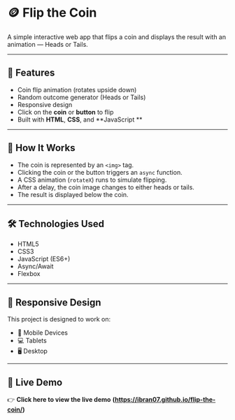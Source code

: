 # 🪙 Flip the Coin

A simple interactive web app that flips a coin and displays the result with an animation — Heads or Tails.

---

## 🚀 Features

- Coin flip animation (rotates upside down)
- Random outcome generator (Heads or Tails)
- Responsive design
- Click on the **coin** or **button** to flip
- Built with **HTML**, **CSS**, and **JavaScript **

---

## 🧠 How It Works

- The coin is represented by an `<img>` tag.
- Clicking the coin or the button triggers an `async` function.
- A CSS animation (`rotateX`) runs to simulate flipping.
- After a delay, the coin image changes to either heads or tails.
- The result is displayed below the coin.

---

## 🛠️ Technologies Used

- HTML5
- CSS3
- JavaScript (ES6+)
- Async/Await
- Flexbox

---

## 📱 Responsive Design

This project is designed to work on:

- 📱 Mobile Devices
- 💻 Tablets
- 🖥️ Desktop

---

## 🔗 Live Demo

👉 **Click here to view the live demo**
**(https://ibran07.github.io/flip-the-coin/)**

